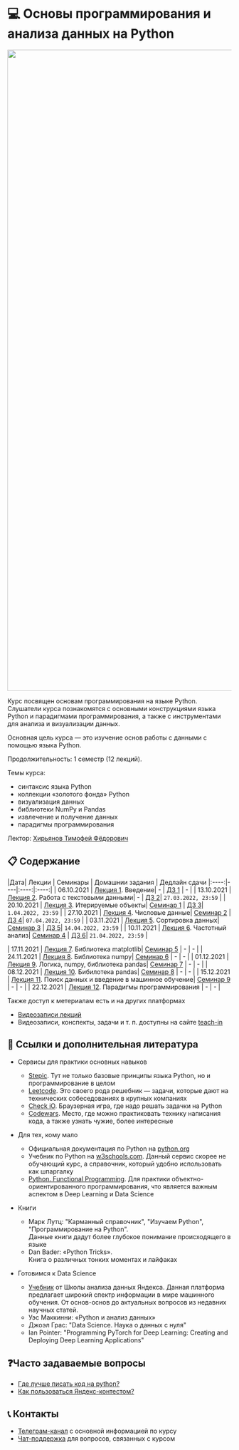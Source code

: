 # 💻 Основы программирования и анализа данных на Python

<div align="center">
<img width="1440" alt="python" src="https://user-images.githubusercontent.com/28728575/147373436-a509b080-61c4-48f1-8998-de8987df534b.png">
</div>

Курс посвящен основам программирования на языке Python. Слушатели курса познакомятся с основными конструкциями языка Python и парадигмами программирования, а также с инструментами для анализа и визуализации данных.

Основная цель курса — это изучение основ работы с данными с помощью языка Python.

Продолжительность: 1 семестр (12 лекций).

Темы курса:
* синтаксис языка Python
* коллекции «золотого фонда» Python
* визуализация данных
* библиотеки NumPy и Pandas
* извлечение и получение данных
* парадигмы программирования

Лектор: [Хирьянов Тимофей Фёдорович
](https://teach-in.ru/lecturer/hiryanov-tf)

## 📋 Содержание

|Дата| Лекции | Семинары | Домашнии задания | Дедлайн сдачи
|:----:|----|:----:|:----:|
| 06.10.2021 | [Лекция 1](./lectures/%D0%9B%D0%B5%D0%BA%D1%86%D0%B8%D1%8F_1_%D0%92%D0%B2%D0%BE%D0%B4%D0%BD%D0%B0%D1%8F_%D0%BB%D0%B5%D0%BA%D1%86%D0%B8%D1%8F.ipynb). Введение| - | [ДЗ 1](https://contest.yandex.ru/contest/35492/problems/) | - |
| 13.10.2021 | [Лекция 2](./lectures/%D0%9B%D0%B5%D0%BA%D1%86%D0%B8%D1%8F_2_%D0%A2%D0%B5%D0%BA%D1%81%D1%82%D0%BE%D0%B2%D1%8B%D0%B5_%D0%B4%D0%B0%D0%BD%D0%BD%D1%8B%D0%B5.ipynb). Работа с текстовыми данными| - | [ДЗ 2](https://contest.yandex.ru/contest/35968/problems/)| `27.03.2022, 23:59` |
| 20.10.2021 | [Лекция 3](./lectures/%D0%9B%D0%B5%D0%BA%D1%86%D0%B8%D1%8F_3_%D0%98%D1%82%D0%B5%D1%80%D0%B8%D1%80%D1%83%D0%B5%D0%BC%D1%8B%D0%B5_%D0%BE%D0%B1%D1%8A%D0%B5%D0%BA%D1%82%D1%8B.ipynb). Итерируемые объекты| [Семинар 1](./seminars/Seminar_№1.ipynb) | [ДЗ 3](https://contest.yandex.ru/contest/36258/problems/)| `1.04.2022, 23:59` |
| 27.10.2021 | [Лекция 4](./lectures/%D0%9B%D0%B5%D0%BA%D1%86%D0%B8%D1%8F_4_%D0%A7%D0%B8%D1%81%D0%BB%D0%BE%D0%B2%D1%8B%D0%B5_%D0%B4%D0%B0%D0%BD%D0%BD%D1%8B%D0%B5.ipynb). Числовые данные| [Семинар 2](./seminars/Seminar_№2.ipynb) | [ДЗ 4](https://contest.yandex.ru/contest/36469/problems/)| `07.04.2022, 23:59` |
| 03.11.2021 | [Лекция 5](./lectures/%D0%9B%D0%B5%D0%BA%D1%86%D0%B8%D1%8F_5_%D0%A1%D0%BE%D1%80%D1%82%D0%B8%D1%80%D0%BE%D0%B2%D0%BA%D0%B0_%D0%B4%D0%B0%D0%BD%D0%BD%D1%8B%D1%85.ipynb). Сортировка данных| [Семинар 3](./seminars/Seminar_№3.ipynb) | [ДЗ 5](https://contest.yandex.ru/contest/36672/problems/)| `14.04.2022, 23:59` |
| 10.11.2021 | [Лекция 6](./lectures/%D0%9B%D0%B5%D0%BA%D1%86%D0%B8%D1%8F_6_%D0%A7%D0%B0%D1%81%D1%82%D0%BE%D1%82%D0%BD%D1%8B%D0%B9_%D0%B0%D0%BD%D0%B0%D0%BB%D0%B8%D0%B7.ipynb). Частотный анализ| [Семинар 4](./seminars/Seminar_№4.ipynb) | [ДЗ 6](https://contest.yandex.ru/contest/36766/problems/)| `21.04.2022, 23:59` |

| 17.11.2021 | [Лекция 7](./lectures/%D0%9B%D0%B5%D0%BA%D1%86%D0%B8%D1%8F_7_Matplotlib.ipynb). Библиотека matplotlib| [Семинар 5](./seminars/Seminar_№5.ipynb) | - | - |
| 24.11.2021 | [Лекция 8](./lectures/%D0%9B%D0%B5%D0%BA%D1%86%D0%B8%D1%8F_8_NumPy.ipynb). Библиотека numpy| [Семинар 6](./seminars/Seminar_№6.ipynb) | - | - |
| 01.12.2021 | [Лекция 9](./lectures/%D0%9B%D0%B5%D0%BA%D1%86%D0%B8%D1%8F_9_%D0%9B%D0%BE%D0%B3%D0%B8%D0%BA%D0%B0_%D0%91%D0%B8%D0%B1%D0%BB%D0%B8%D0%BE%D1%82%D0%B5%D0%BA%D0%B8_Pandas_%D0%B8_NumPy.ipynb). Логика, numpy, библиотека pandas| [Семинар 7](./seminars/Seminar_№7.ipynb) | - | - |
| 08.12.2021 | [Лекция 10](./lectures/%D0%9B%D0%B5%D0%BA%D1%86%D0%B8%D1%8F_10_Pandas.ipynb). Бибилотека pandas| [Семинар 8](./seminars/Seminar_№8.ipynb) | - | - |
| 15.12.2021 | [Лекция 11](./lectures/%D0%9B%D0%B5%D0%BA%D1%86%D0%B8%D1%8F_11_%D0%9F%D0%BE%D0%B8%D1%81%D0%BA_%D0%B4%D0%B0%D0%BD%D0%BD%D1%8B%D1%85_%D0%B8_%D0%BC%D0%B0%D1%88%D0%B8%D0%BD%D0%BD%D0%BE%D0%B5_%D0%BE%D0%B1%D1%83%D1%87%D0%B5%D0%BD%D0%B8%D0%B5.ipynb). Поиск данных и введение в машинное обучение| [Семинар 9](./seminars/Seminar_№9.ipynb) | - | - |
| 22.12.2021 | [Лекция 12](./lectures/%D0%9B%D0%B5%D0%BA%D1%86%D0%B8%D1%8F_12_%D0%9F%D0%B0%D1%80%D0%B0%D0%B4%D0%B8%D0%B3%D0%BC%D1%8B_%D0%BF%D1%80%D0%BE%D0%B3%D1%80%D0%B0%D0%BC%D0%BC%D0%B8%D1%80%D0%BE%D0%B2%D0%B0%D0%BD%D0%B8%D1%8F.ipynb). Парадигмы программирования | - | - | 

Также доступ к метериалам есть и на других платформах

* [Видеозаписи лекций](https://www.youtube.com/watch?v=kxjr9OcxvlM&list=PLcsjsqLLSfNCB0yQMHoGsVFx2axpqjlSR)
* Видеозаписи, конспекты, задачи и т. п. доступны на сайте [teach-in](https://teach-in.ru/course/python-programming-and-data-analysis-basics/lecture) 

## 📝 Ссылки и дополнительная литература

* Сервисы для практики основных навыков
	- [Stepic](https://stepik.org/course/512/). Тут не только базовые принципы языка Python, но и программирование в целом
	- [Leetcode](https://leetcode.com/duneholy/). Это своего рода решебник — задачи, которые дают на технических собеседованиях в крупных компаниях
	- [Check iO](checkio.org). Браузерная игра, где надо решать задачки на Python
	- [Codewars](https://www.codewars.com/users/Duneholy). Место, где можно практиковать технику написания кода, а также узнать чужие, более интересные
* Для тех, кому мало 
	- Официальная документация по Python на [python.org](https://docs.python.org/3/)
	- Учебник по Python на [w3schools.com](https://www.w3schools.com/python/). Данный сервис скорее не обучающий курс, а справочник, который удобно использовать как шпаргалку
	- [Python. Functional Programming](https://stepik.org/course/2057/promo). Для практики объектно-ориентированного программирования, что является важным аспектом в Deep Learning и Data Science
	
* Книги
	- Марк Лутц: "Карманный справочник", "Изучаем Python", "Программирование на Python". \
	  Данные книги дадут более глубокое понимание происходящего в языке
	- Dan Bader: «Python Tricks». \
	  Книга о различных тонких моментах и лайфаках
* Готовимся к Data Science
	- [Учебник](https://ml-handbook.ru/) от Школы анализа данных Яндекса. Данная платформа предлагает широкий спектр информации в мире машинного обучения. От основ-основ до актуальных вопросов из недавних научных статей.
	- Уэс Маккинни: «Python и анализ данных»
	- Джоэл Грас: "Data Science. Наука о данных с нуля"
	- Ian Pointer: "Programming PyTorch for Deep Learning: Creating and Deploying Deep Learning Applications"
 
## ❓Часто задаваемые вопросы

* [Где лучше писать код на python?](./instructions/IDE-review.md)
* [Как пользоваться Яндекс-контестом?](./instructions/yandex_contest.md)

## 📞 Контакты
* [Телеграм-канал](https://t.me/pythonmsu ) с основной информацией по курсу
* [Чат-поддержка](https://t.me/msupython) для вопросов, связанных с курсом
